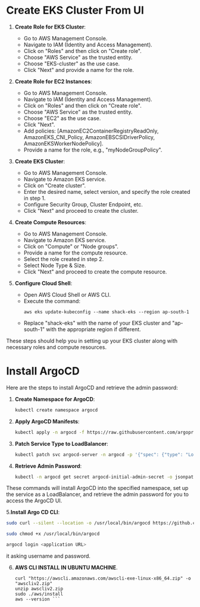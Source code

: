 # Create EKS Cluster From UI

1. **Create Role for EKS Cluster**:
   - Go to AWS Management Console.
   - Navigate to IAM (Identity and Access Management).
   - Click on "Roles" and then click on "Create role".
   - Choose "AWS Service" as the trusted entity.
   - Choose "EKS-cluster" as the use case.
   - Click "Next" and provide a name for the role.

2. **Create Role for EC2 Instances**:
   - Go to AWS Management Console.
   - Navigate to IAM (Identity and Access Management).
   - Click on "Roles" and then click on "Create role".
   - Choose "AWS Service" as the trusted entity.
   - Choose "EC2" as the use case.
   - Click "Next".
   - Add policies: [AmazonEC2ContainerRegistryReadOnly, AmazonEKS_CNI_Policy, AmazonEBSCSIDriverPolicy, AmazonEKSWorkerNodePolicy].
   - Provide a name for the role, e.g., "myNodeGroupPolicy".

3. **Create EKS Cluster**:
   - Go to AWS Management Console.
   - Navigate to Amazon EKS service.
   - Click on "Create cluster".
   - Enter the desired name, select version, and specify the role created in step 1.
   - Configure Security Group, Cluster Endpoint, etc.
   - Click "Next" and proceed to create the cluster.

4. **Create Compute Resources**:
   - Go to AWS Management Console.
   - Navigate to Amazon EKS service.
   - Click on "Compute" or "Node groups".
   - Provide a name for the compute resource.
   - Select the role created in step 2.
   - Select Node Type & Size.
   - Click "Next" and proceed to create the compute resource.

5. **Configure Cloud Shell**:
   - Open AWS Cloud Shell or AWS CLI.
   - Execute the command:
     ```
     aws eks update-kubeconfig --name shack-eks --region ap-south-1
     ```
   - Replace "shack-eks" with the name of your EKS cluster and "ap-south-1" with the appropriate region if different.

These steps should help you in setting up your EKS cluster along with necessary roles and compute resources.


# Install ArgoCD

Here are the steps to install ArgoCD and retrieve the admin password:

1. **Create Namespace for ArgoCD**:
   ```bash
   kubectl create namespace argocd
   ```

2. **Apply ArgoCD Manifests**:
   ```bash
   kubectl apply -n argocd -f https://raw.githubusercontent.com/argoproj/argo-cd/v2.4.7/manifests/install.yaml
   ```

3. **Patch Service Type to LoadBalancer**:
   ```bash
   kubectl patch svc argocd-server -n argocd -p '{"spec": {"type": "LoadBalancer"}}'
   ```

4. **Retrieve Admin Password**:
   ```bash
   kubectl -n argocd get secret argocd-initial-admin-secret -o jsonpath="{.data.password}" | base64 -d
   ```

These commands will install ArgoCD into the specified namespace, set up the service as a LoadBalancer, and retrieve the admin password for you to access the ArgoCD UI.

5.**Install Argo CD CLI**:
```bash
sudo curl --silent --location -o /usr/local/bin/argocd https://github.com/argoproj/argo-cd/releases/download/v2.4.7/argocd-linux-amd64
```
```bash
sudo chmod +x /usr/local/bin/argocd
```
```bash
argocd login <application URL>
```
it asking username and password.

6. **AWS CLI INSTALL IN UBUNTU MACHINE**.
   ```sudo apt install curl unzip
   curl "https://awscli.amazonaws.com/awscli-exe-linux-x86_64.zip" -o "awscliv2.zip"
   unzip awscliv2.zip
   sudo ./aws/install
   aws --version ```
